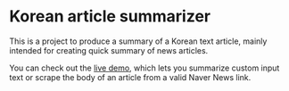 # Korean article summarizer

This is a project to produce a summary of a Korean text article, mainly intended for creating quick summary of news articles.

You can check out the [live demo](https://huggingface.co/spaces/yhshin/kr-article-summarizer),
which lets you summarize custom input text or scrape the body of an article from a valid Naver News link.